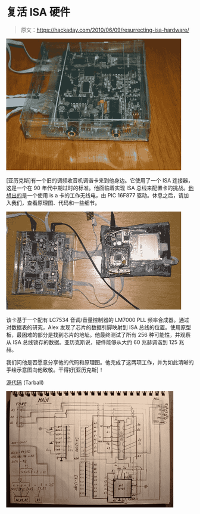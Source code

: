 # 复活 ISA 硬件

> 原文：<https://hackaday.com/2010/06/09/resurrecting-isa-hardware/>

![](img/a5c0faf49fe1b5c242053852dead785a.png "ISA FM card")

[亚历克斯]有一个旧的调频收音机调谐卡来到他身边。它使用了一个 ISA 连接器，这是一个在 90 年代中期过时的标准。他面临着实现 ISA 总线来配置卡的挑战。[他想出的](http://picasaweb.google.com/115619990957217642967/Devices)是一个使用 is a 卡的工作无线电，由 PIC 16F877 驱动。休息之后，请加入我们，查看原理图、代码和一些细节。

![](img/47fc805f148cf2be701b2c97811bf241.png "ISA-working-prototype")

该卡基于一个配有 LC7534 音调/音量控制器的 LM7000 PLL 频率合成器。通过对数据表的研究，Alex 发现了芯片的数据引脚映射到 ISA 总线的位置。使用原型板，最困难的部分是找到芯片的地址。他最终测试了所有 256 种可能性，并观察从 ISA 总线锁存的数据。亚历克斯说，硬件能够从大约 60 兆赫调谐到 125 兆赫。

我们问他是否愿意分享他的代码和原理图。他完成了这两项工作，并为如此清晰的手绘示意图向他致敬。干得好[亚历克斯]！

[源代码](http://blog.mahalo.com/hackaday/misc/ISA-fm-radio.tar.gz) (Tarball)

[![](img/c963e2e6eb2c1275408ac4429c45b8b4.png "ISA Radio Tuner schematic")](http://hackaday.com/wp-content/uploads/2010/06/isa-fm-schematic.jpg)